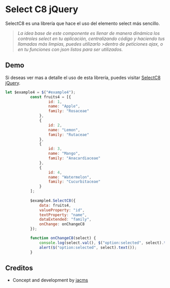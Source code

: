# Select C8 jQuery

SelectC8 es una librería que hace el uso del elemento select más sencillo.

>*La idea base de este componente es llenar de manera dinámica los controles select en tu aplicación, centralizando código y haciendo tus llamadas más limpias, puedes utilizarlo >dentro de peticiones ajax, o en tu funciones con json listos para ser utilizados.*

## Demo
Si deseas ver mas a detalle el uso de esta librería, puedes visitar  [SelectC8 jQuery](https://jacms.github.io/Select-C8-jQuery/).

 ``` javascript
let $example4 = $("#example4");
            const fruits4 = [{
                    id: 1,
                    name: "Apple",
                    family: "Rosaceae"
                },
                {
                    id: 2,
                    name: "Lemon",
                    family: "Rutaceae"
                },
                {
                    id: 3,
                    name: "Mango",
                    family: "Anacardiaceae"
                },
                {
                    id: 4,
                    name: "Watermelon",
                    family: "Cucurbitaceae"
                }
            ];
            
            $example4.SelectC8({
                data: fruits4,
                valueProperty: "id",
                textProperty: "name",
                dataExtended: "family",
                onChange: onChangeC8
            });

            function onChangeC8(select) {
                console.log(select.val(), $("option:selected", select).text(), $("option:selected", select).data("extended"));
                alert($("option:selected", select).text());
            }
```

## Creditos
* Concept and development by [jacms](https://github.com/jacms)
